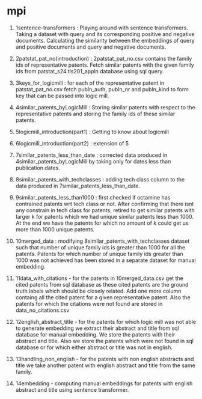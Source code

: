 # mpi

1. 1sentence-transformers : Playing around with sentence transformers. Taking a dataset with query and its corresponding positive and negative documents. Calculating 
the similarity between the embeddings of query and positive documents and query and negative documents.

2. 2patstat_pat_no(introduction) : 2patstat_pat_no.csv contains the family ids of representative patents. Fetch similar patents with the given family ids from patstat_s24.tls201_appln database using sql query.

3. 3keys_for_logicmill : for each of the representative patent in patstat_pat_no.csv fetch publn_auth, publn_nr and publn_kind to form key that can be passed into logic mill.

4. 4similar_patents_byLogicMill : Storing similar patents with respect to the representative patents and storing the family ids of these similar patents.

5. 5logicmill_introduction(part1) : Getting to know about logicmill

6. 6logicmill_introduction(part2) : extension of 5

7. 7similar_patents_less_than_date : corrected data produced in 4similar_patents_byLogicMill by taking only for dates less than publication dates.

8. 8similar_patents_with_techclasses : adding tech class column to the data produced in 7similar_patents_less_than_date.

9. 9similar_patents_less_than1000 : first checked if octamine has contrained patents wrt tech class or not. After confirming that there isnt any constrain in tech class for patents, retired to get similar patents with larger k for patents which we had unique similar patents less than 1000. At the end we have the patents for which no amount of k could get us more than 1000 unique patents.

10. 10merged_data : modifying 8similar_patents_with_techclasses dataset such that number of unique family ids is greater than 1000 for all the patents. Patents for which number of unique family ids greater than 1000 was not achieved has been stored in a separate dataset for manual embedding. 

11. 11data_with_citations - for the patents in 10merged_data.csv get the cited patents from sql database as these cited patents are the ground truth labels which should be closely related. Add one more column containg all the cited patent for a given representative patent. Also the patents for which the citations were not found are stored in data_no_citations.csv

12. 12english_abstract_title - for the patents for which logic mill was not able to generate embedding we extract their abstract and title from sql database for manual embedding. We store the patents with their abstract and title. Also we store the patents which were not found in sql database or for which either abstract or title was not in english.

13. 13handling_non_english - for the patents with non english abstracts and title we take another patent with english abstract and title from the same family.

14. 14embedding - computing manual embeddings for patents with english abstract and title using sentence transformer.